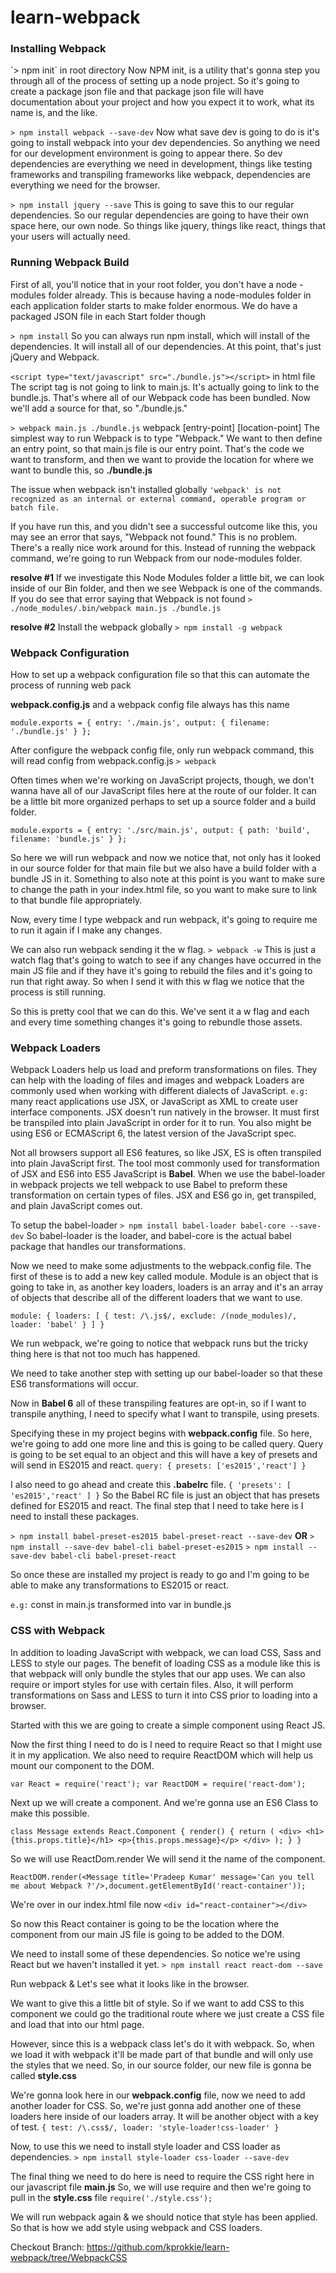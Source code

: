 ﻿# learn-webpack

<h3>Installing Webpack</h3>
`> npm init` in root directory
Now NPM init, is a utility that's gonna step you through all of the process of setting up a node project. 
So it's going to create a package json file and that package json file will have documentation about your project and how you expect it to work, what its name is, and the like.

`> npm install webpack --save-dev`
Now what save dev is going to do is it's going to install webpack into your dev dependencies. 
So anything we need for our development environment is going to appear there.
So dev dependencies are everything we need in development, things like testing frameworks and transpiling frameworks like webpack, dependencies are everything we need for the browser.

`> npm install jquery --save`
This is going to save this to our regular dependencies. So our regular dependencies are going to have their own space here, our own node.
So things like jquery, things like react, things that your users will actually need.

<h3>Running Webpack Build</h3>
First of all, you'll notice that in your root folder, you don't have a node -modules folder already. This is because having a node-modules folder in each application folder starts to make folder enormous. We do have a packaged JSON file in each Start folder though

`> npm install`
So you can always run npm install, which will install of the dependencies.
It will install all of our dependencies. At this point, that's just jQuery and Webpack.

`<script type="text/javascript" src="./bundle.js"></script>` in html file
The script tag is not going to link to main.js. It's actually going to link to the bundle.js. That's where all of our Webpack code has been bundled. Now we'll add a source for that, so "./bundle.js."

`> webpack main.js ./bundle.js`  webpack [entry-point] [location-point]
The simplest way to run Webpack is to type "Webpack." We want to then define an entry point, so that main.js file is our entry point.
That's the code we want to transform, and then we want to provide the location for where we want to bundle this, so **./bundle.js**

The issue when webpack isn't installed globally
`'webpack' is not recognized as an internal or external command, operable program or batch file.`

If you have run this, and you didn't see a successful outcome like this, you may see an error that says, "Webpack not found." This is no problem.
There's a really nice work around for this. Instead of running the webpack command, we're going to run Webpack from our node-modules folder.

**resolve #1**
If we investigate this Node Modules folder a little bit, we can look inside of our Bin folder, and then we see Webpack is one of the commands.
If you do see that error saying that Webpack is not found
`> ./node_modules/.bin/webpack main.js ./bundle.js`

**resolve #2**
Install the webpack globally
`> npm install -g webpack `

<h3>Webpack Configuration</h3>
How to set up a webpack configuration file so that this can automate the process of running web pack

**webpack.config.js** and a webpack config file always has this name

`module.exports = {
    entry: './main.js',
    output: {
        filename: './bundle.js'
    }
};`

After configure the webpack config file, only run webpack command, this will read config from webpack.config.js
`> webpack` 

Often times when we're working on JavaScript projects, though, we don't wanna have all of our JavaScript files here at the route of our folder. 
It can be a little bit more organized perhaps to set up a source folder and a build folder.

`module.exports = {
    entry: './src/main.js',
    output: {
        path: 'build',
        filename: 'bundle.js'
    }
};`

So here we will run webpack and now we notice that, not only has it looked in our source folder for that main file but we also have a build folder with a bundle JS in it. 
Something to also note at this point is you want to make sure to change the path in your index.html file, so you want to make sure to link to that bundle file appropriately. 

Now, every time I type webpack and run webpack, it's going to require me to run it again if I make any changes.

We can also run webpack sending it the w flag. 
`> webpack -w`
This is just a watch flag that's going to watch to see if any changes have occurred in the main JS file and if they have it's going to rebuild the files and it's going to run that right away. 
So when I send it with this w flag we notice that the process is still running.

So this is pretty cool that we can do this. 
We've sent it a w flag and each and every time something changes it's going to rebundle those assets.

<h3>Webpack Loaders</h3>

Webpack Loaders help us load and preform transformations on files. 
They can help with the loading of files and images and webpack Loaders are commonly used when working with different dialects of JavaScript. 
`e.g:` many react applications use JSX, or JavaScript as XML to create user interface components. 
JSX doesn't run natively in the browser. It must first be transpiled into plain JavaScript in order for it to run. 
You also might be using ES6 or ECMAScript 6, the latest version of the JavaScript spec.

Not all browsers support all ES6 features, so like JSX, ES is often transpiled into plain JavaScript first. 
The tool most commonly used for transformation of JSX and ES6 into ES5 JavaScript is **Babel**. 
When we use the babel-loader in webpack projects we tell webpack to use Babel to preform these transformation on certain types of files. 
JSX and ES6 go in, get transpiled, and plain JavaScript comes out.

To setup the babel-loader
`> npm install babel-loader babel-core --save-dev`
So babel-loader is the loader, and babel-core is the actual babel package that handles our transformations.

Now we need to make some adjustments to the webpack.config file. 
The first of these is to add a new key called module. 
Module is an object that is going to take in, as another key loaders, loaders is an array and it's an array of objects that describe all of the different loaders that we want to use.

`module: {
    loaders: [
        {
            test: /\.js$/,
            exclude: /(node_modules)/,
            loader: 'babel'
        }
    ]
}`

We run webpack, we're going to notice that webpack runs but the tricky thing here is that not too much has happened.

We need to take another step with setting up our babel-loader so that these ES6 transformations will occur.

Now in **Babel 6** all of these transpiling features are opt-in, so if I want to transpile anything, I need to specify what I want to transpile, using presets.

Specifying these in my project begins with **webpack.config** file. So here, we're going to add one more line and this is going to be called query.
Query is going to be set equal to an object and this will have a key of presets and will send in ES2015 and react. 
`query: {
    presets: ['es2015','react']
}`

I also need to go ahead and create this **.babelrc** file. 
`{
 	'presets': [
 		'es2015','react'
 	]
 }`
So the Babel RC file is just an object that has presets defined for ES2015 and react. 
The final step that I need to take here is I need to install these packages.

`> npm install babel-preset-es2015 babel-preset-react --save-dev`
**OR**
`> npm install --save-dev babel-cli babel-preset-es2015`
`> npm install --save-dev babel-cli babel-preset-react`

So once these are installed my project is ready to go and I'm going to be able to make any transformations to ES2015 or react.

`e.g:` const in main.js transformed into var in bundle.js

<h3>CSS with Webpack</h3>
In addition to loading JavaScript with webpack, we can load CSS, Sass and LESS to style our pages. 
The benefit of loading CSS as a module like this is that webpack will only bundle the styles that our app uses. We can also require or import styles for use with certain files. 
Also, it will perform transformations on Sass and LESS to turn it into CSS prior to loading into a browser. 

Started with this we are going to create a simple component using React JS.
 
Now the first thing I need to do is I need to require React so that I might use it in my application. 
We also need to require ReactDOM which will help us mount our component to the DOM.

`var React = require('react');
var ReactDOM = require('react-dom');`

Next up we will create a component. And we're gonna use an ES6 Class to make this possible. 

`class Message extends React.Component {
    render() {
        return (
            <div>
                <h1>{this.props.title}</h1>
                <p>{this.props.message}</p>
            </div>
        );
    }
}`
 
So we will use ReactDom.render We will send it the name of the component. 

`ReactDOM.render(<Message title='Pradeep Kumar' message='Can you tell me about Webpack ?'/>,document.getElementById('react-container'));`

We're over in our index.html file now
`<div id="react-container"></div>`

So now this React container is going to be the location where the component from our main JS file is going to be added to the DOM. 

We need to install some of these dependencies. So notice we're using React but we haven't installed it yet. 
`> npm install react react-dom --save`

Run webpack &  Let's see what it looks like in the browser. 

We want to give this a little bit of style. 
So if we want to add CSS to this component we could go the traditional route where we just create a CSS file and load that into our html page.

However, since this is a webpack class let's do it with webpack. 
So, when we load it with webpack it'll be made part of that bundle and will only use the styles that we need. 
So, in our source folder, our new file is gonna be called **style.css** 

We're gonna look here in our **webpack.config** file, now we need to add another loader for CSS. 
So, we're just gonna add another one of these loaders here inside of our loaders array. It will be another object with a key of test.
`{
    test: /\.css$/,
    loader: 'style-loader!css-loader'
}`

Now, to use this we need to install style loader and CSS loader as dependencies.
`> npm install style-loader css-loader --save-dev`

The final thing we need to do here is need to require the CSS right here in our javascript file **main.js**
So, we will use require and then we're going to pull in the **style.css** file
`require('./style.css');`
 
We will run webpack again & we should notice that style has been applied. So that is how we add style using webpack and CSS loaders.

Checkout Branch: https://github.com/kprokkie/learn-webpack/tree/WebpackCSS
